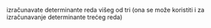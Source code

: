 izračunavate determinante reda višeg od tri (ona se može koristiti i za izračunavanje determinante trećeg reda)